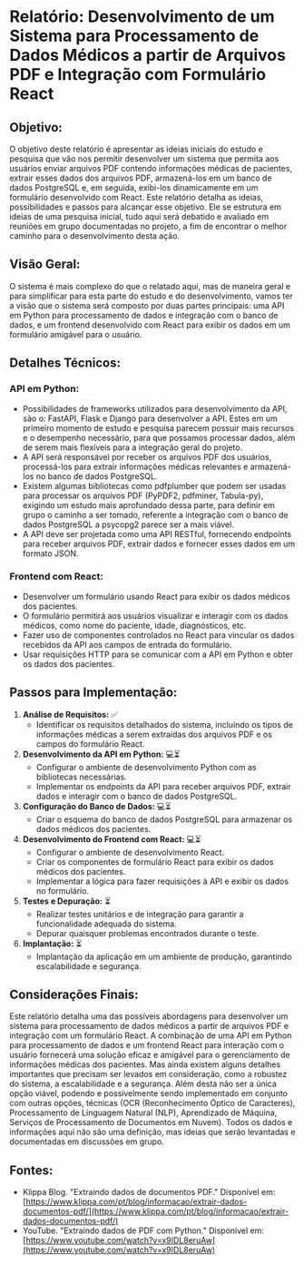 # Relatório: Desenvolvimento de um Sistema para Processamento de Dados Médicos a partir de Arquivos PDF e Integração com Formulário React

## Objetivo:
O objetivo deste relatório é apresentar as ideias iniciais do estudo e pesquisa que vão nos permitir desenvolver um sistema que permita aos usuários enviar arquivos PDF contendo informações médicas de pacientes, extrair esses dados dos arquivos PDF, armazená-los em um banco de dados PostgreSQL e, em seguida, exibi-los dinamicamente em um formulário desenvolvido com React. Este relatório detalha as ideias, possibilidades e passos para alcançar esse objetivo. Ele se estrutura em ideias de uma pesquisa inicial, tudo aqui será debatido e avaliado em reuniões em grupo documentadas no projeto, a fim de encontrar o melhor caminho para o desenvolvimento desta ação.

## Visão Geral:
O sistema é mais complexo do que o relatado aqui, mas de maneira geral e para simplificar para esta parte do estudo e do desenvolvimento, vamos ter a visão que o sistema será composto por duas partes principais: uma API em Python para processamento de dados e integração com o banco de dados, e um frontend desenvolvido com React para exibir os dados em um formulário amigável para o usuário.

## Detalhes Técnicos:

### API em Python:
- Possibilidades de frameworks utilizados para desenvolvimento da API, são o: FastAPI, Flask e Django para desenvolver a API. Estes em um primeiro momento de estudo e pesquisa parecem possuir mais recursos e o desempenho necessário, para que possamos processar dados, além de serem mais flexíveis para a integração geral do projeto.
- A API será responsável por receber os arquivos PDF dos usuários, processá-los para extrair informações médicas relevantes e armazená-los no banco de dados PostgreSQL.
- Existem algumas bibliotecas como pdfplumber que podem ser usadas para processar os arquivos PDF (PyPDF2, pdfminer, Tabula-py), exigindo um estudo mais aprofundado dessa parte, para definir em grupo o caminho a ser tomado, referente a integração com o banco de dados PostgreSQL a psycopg2 parece ser a mais viável.
- A API deve ser projetada como uma API RESTful, fornecendo endpoints para receber arquivos PDF, extrair dados e fornecer esses dados em um formato JSON.

### Frontend com React:
- Desenvolver um formulário usando React para exibir os dados médicos dos pacientes.
- O formulário permitirá aos usuários visualizar e interagir com os dados médicos, como nome do paciente, idade, diagnósticos, etc.
- Fazer uso de componentes controlados no React para vincular os dados recebidos da API aos campos de entrada do formulário.
- Usar requisições HTTP para se comunicar com a API em Python e obter os dados dos pacientes.

## Passos para Implementação:
1. **Análise de Requisitos:** ✅
   - Identificar os requisitos detalhados do sistema, incluindo os tipos de informações médicas a serem extraídas dos arquivos PDF e os campos do formulário React.
2. **Desenvolvimento da API em Python:** 💻⏳
   - Configurar o ambiente de desenvolvimento Python com as bibliotecas necessárias.
   - Implementar os endpoints da API para receber arquivos PDF, extrair dados e interagir com o banco de dados PostgreSQL.
3. **Configuração do Banco de Dados:** 💻⏳
   - Criar o esquema do banco de dados PostgreSQL para armazenar os dados médicos dos pacientes.
4. **Desenvolvimento do Frontend com React:** 💻⏳
   - Configurar o ambiente de desenvolvimento React.
   - Criar os componentes de formulário React para exibir os dados médicos dos pacientes.
   - Implementar a lógica para fazer requisições à API e exibir os dados no formulário.
5. **Testes e Depuração:** ⏳
   - Realizar testes unitários e de integração para garantir a funcionalidade adequada do sistema.
   - Depurar quaisquer problemas encontrados durante o teste.
6. **Implantação:** ⏳
   - Implantação da aplicação em um ambiente de produção, garantindo escalabilidade e segurança.

## Considerações Finais:
Este relatório detalha uma das possíveis abordagens para desenvolver um sistema para processamento de dados médicos a partir de arquivos PDF e integração com um formulário React. A combinação de uma API em Python para processamento de dados e um frontend React para interação com o usuário fornecerá uma solução eficaz e amigável para o gerenciamento de informações médicas dos pacientes. Mas ainda existem alguns detalhes importantes que precisam ser levados em consideração, como a robustez do sistema, a escalabilidade e a segurança. Além desta não ser a única opção viável, podendo e possivelmente sendo implementado em conjunto com outras opções, técnicas (OCR (Reconhecimento Óptico de Caracteres), Processamento de Linguagem Natural (NLP), Aprendizado de Máquina, Serviços de Processamento de Documentos em Nuvem). Todos os dados e informações aqui não são uma definição, mas ideias que serão levantadas e documentadas em discussões em grupo.

## Fontes:
- Klippa Blog. "Extraindo dados de documentos PDF." Disponível em: [https://www.klippa.com/pt/blog/informacao/extrair-dados-documentos-pdf/](https://www.klippa.com/pt/blog/informacao/extrair-dados-documentos-pdf/)
- YouTube. "Extraindo dados de PDF com Python." Disponível em: [https://www.youtube.com/watch?v=x9IDL8eruAw](https://www.youtube.com/watch?v=x9IDL8eruAw)
